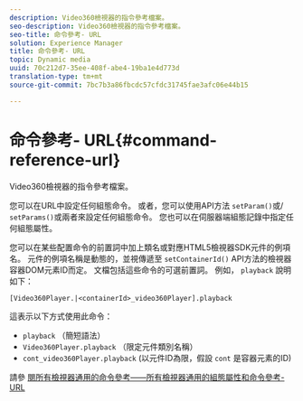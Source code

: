 ```yaml
---
description: Video360檢視器的指令參考檔案。
seo-description: Video360檢視器的指令參考檔案。
seo-title: 命令參考- URL
solution: Experience Manager
title: 命令參考- URL
topic: Dynamic media
uuid: 70c212d7-35ee-408f-abe4-19ba1e4d773d
translation-type: tm+mt
source-git-commit: 7bc7b3a86fbcdc57cfdc31745fae3afc06e44b15

---
```



# 命令參考- URL{#command-reference-url}

Video360檢視器的指令參考檔案。

您可以在URL中設定任何組態命令。 或者，您可以使用API方法 `setParam()`或/ `setParams()`或兩者來設定任何組態命令。 您也可以在伺服器端組態記錄中指定任何組態屬性。

您可以在某些配置命令的前置詞中加上類名或對應HTML5檢視器SDK元件的例項名。 元件的例項名稱是動態的，並視傳遞至 `setContainerId()` API方法的檢視器容器DOM元素ID而定。 文檔包括這些命令的可選前置詞。 例如， `playback` 說明如下：

```
[Video360Player.|<containerId>_video360Player].playback
```

這表示以下方式使用此命令：

* `playback` （簡短語法）
* `Video360Player.playback` （限定元件類別名稱）
* `cont_video360Player.playback` (以元件ID為限，假設 `cont` 是容器元素的ID)

請參 [閱所有檢視器通用的命令參考——所有檢視器通用的組態屬性](../../../r-html5-viewer-20-cmdref-configattrib/r-html5-viewer-20-cmdref-configattrib.md#concept-850e0f2c49b949deb7cfbfd330d329bd)[和命令參考- URL](../../../c-html5-viewer-20-cmdref-url/c-html5-viewer-20-cmdref-url.md#concept-9b337f349b7b406b8c33c7ee96b3e226)
